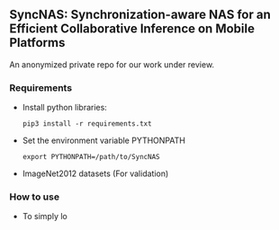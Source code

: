 ## SyncNAS: Synchronization-aware NAS for an Efficient Collaborative Inference on Mobile Platforms

An anonymized private repo for our work under review.

### Requirements
- Install python libraries:
  ```
  pip3 install -r requirements.txt
  ```
- Set the environment variable PYTHONPATH
  ```
  export PYTHONPATH=/path/to/SyncNAS
  ```
- ImageNet2012 datasets (For validation)

### How to use
- To simply lo
